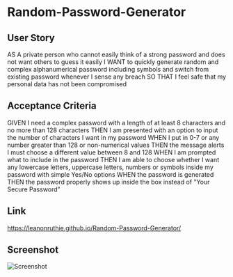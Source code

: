 # Random-Password-Generator

## User Story

AS A private person who cannot easily think of a strong password and does not want others to guess it easily
I WANT to quickly generate random and complex alphanumerical password including symbols and switch from existing password whenever I sense any breach
SO THAT I feel safe that my personal data has not been compromised

## Acceptance Criteria

GIVEN I need a complex password with a length of at least 8 characters and no more than 128 characters
THEN I am presented with an option to input the number of characters I want in my password
WHEN I put in 0-7 or any number greater than 128 or non-numerical values
THEN the message alerts I must choose a different value between 8 and 128
WHEN I am prompted what to include in the password
THEN I am able to choose whether I want any lowercase letters, uppercase letters, numbers or symbols inside my password with simple Yes/No options
WHEN the password is generated
THEN the password properly shows up inside the box instead of "Your Secure Password"

## Link
<a href = https://leanonruthie.github.io/Random-Password-Generator>https://leanonruthie.github.io/Random-Password-Generator/</a>

## Screenshot

<img src="./Assets/Images/leanonruthie.github.io_RYK-Module-03-07-12-22_.png" alt="Screenshot"/>


